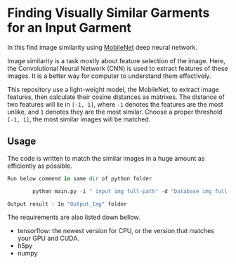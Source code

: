 # Finding Visually Similar Garments for an Input Garment

In this find image similarity using [MobileNet](https://arxiv.org/abs/1704.04861) deep neural network.

Image similarity is a task mostly about feature selection of the image. Here, the Convolutional Neural Network (CNN) is used to extract features of these images. It is a better way for computer to understand them effectively.

This repository use a light-weight model, the MobileNet, to extract image features, then calculate their cosine distances as matrixes. The distance of two features will lie in `[-1, 1]`, where `-1` denotes the features are the most unlike, and `1` denotes they are the most similar. Choose a proper threshold `[-1, 1]`, the most similar images will be matched.

## Usage

The code is written to match the similar images in a huge amount as efficiently as possible.

```python
Run below commend in same dir of python folder

        python main.py -i " input img full-path" -d "Database img full-path"

Output result : In "Output_Img" folder
```

The requirements are also listed down bellow.

- tensorflow: the newest version for CPU, or the version that matches your GPU and CUDA.
- h5py
- numpy
